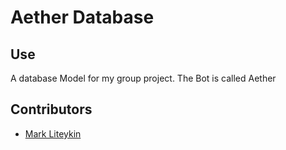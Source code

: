 # Aether Database

## Use
A database Model for my group project. The Bot is called Aether

## Contributors
- [Mark Liteykin](https://github.com/L-Mark)
